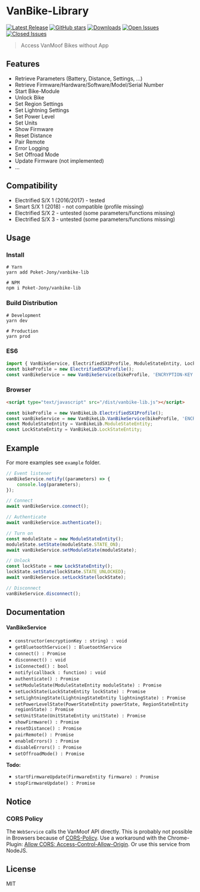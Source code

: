 # VanBike-Library
[![Latest Release](https://img.shields.io/github/release/Poket-Jony/vanbike-lib.svg?style=flat&color=blue)](https://github.com/Poket-Jony/vanbike-lib/releases/latest)
[![GitHub stars](https://img.shields.io/github/stars/Poket-Jony/vanbike-lib?style=flat&color=brightgreen)](https://github.com/Poket-Jony/vanbike-lib/stargazers)
[![Downloads](https://img.shields.io/github/downloads/Poket-Jony/vanbike-lib/total.svg?style=flat&color=brightgreen)](https://github.com/Poket-Jony/vanbike-lib/releases/latest)
[![Open Issues](https://img.shields.io/github/issues-raw/Poket-Jony/vanbike-lib.svg?style=flat&color=yellowgreen)](https://github.com/Poket-Jony/vanbike-lib/issues?q=is%3Aopen+is%3Aissue)
[![Closed Issues](https://img.shields.io/github/issues-closed-raw/Poket-Jony/vanbike-lib.svg?style=flat&color=brightgreen)](https://github.com/Poket-Jony/vanbike-lib/issues?q=is%3Aissue+is%3Aclosed)

> Access VanMoof Bikes without App

## Features
* Retrieve Parameters (Battery, Distance, Settings, ...)
* Retrieve Firmware/Hardware/Software/Model/Serial Number
* Start Bike-Module
* Unlock Bike
* Set Region Settings
* Set Lightning Settings
* Set Power Level
* Set Units
* Show Firmware
* Reset Distance
* Pair Remote
* Error Logging
* Set Offroad Mode
* Update Firmware (not implemented)
* ...

## Compatibility
* Electrified S/X 1 (2016/2017) - tested
* Smart S/X 1 (2018) - not compatible (profile missing)
* Electrified S/X 2 - untested (some parameters/functions missing)
* Electrified S/X 3 - untested (some parameters/functions missing)

## Usage
### Install
```shell script
# Yarn
yarn add Poket-Jony/vanbike-lib

# NPM
npm i Poket-Jony/vanbike-lib
```

### Build Distribution
```shell script
# Development
yarn dev

# Production
yarn prod
```

### ES6
```javascript
import { VanBikeService, ElectrifiedSX1Profile, ModuleStateEntity, LockStateEntity } from 'vanbike-lib';
const bikeProfile = new ElectrifiedSX1Profile();
const vanBikeService = new VanBikeService(bikeProfile, 'ENCRYPTION-KEY');
```

### Browser
```html
<script type="text/javascript" src="/dist/vanbike-lib.js"></script>
```
```javascript
const bikeProfile = new VanBikeLib.ElectrifiedSX1Profile();
const vanBikeService = new VanBikeLib.VanBikeService(bikeProfile, 'ENCRYPTION-KEY');
const ModuleStateEntity = VanBikeLib.ModuleStateEntity;
const LockStateEntity = VanBikeLib.LockStateEntity;
```

## Example
For more examples see `example` folder.
```javascript
// Event listener
vanBikeService.notify((parameters) => {
    console.log(parameters);
});

// Connect
await vanBikeService.connect();

// Authenticate
await vanBikeService.authenticate();

// Turn on
const moduleState = new ModuleStateEntity();
moduleState.setState(moduleState.STATE_ON);
await vanBikeService.setModuleState(moduleState);

// Unlock
const lockState = new LockStateEntity();
lockState.setState(lockState.STATE_UNLOCKED);
await vanBikeService.setLockState(lockState);

// Disconnect
vanBikeService.disconnect();
```

## Documentation
#### VanBikeService
* `constructor(encryptionKey : string) : void`
* `getBluetoothService() : BluetoothService`
* `connect() : Promise`
* `disconnect() : void`
* `isConnected() : bool`
* `notify(callback : function) : void`
* `authenticate() : Promise`
* `setModuleState(ModuleStateEntity moduleState) : Promise`
* `setLockState(LockStateEntity lockState) : Promise`
* `setLightningState(LightningStateEntity lightningState) : Promise`
* `setPowerLevelState(PowerStateEntity powerState, RegionStateEntity regionState) : Promise`
* `setUnitState(UnitStateEntity unitState) : Promise`
* `showFirmware() : Promise`
* `resetDistance() : Promise`
* `pairRemote() : Promise`
* `enableErrors() : Promise`
* `disableErrors() : Promise`
* `setOffroadMode() : Promise`

__Todo:__
* `startFirmwareUpdate(FirmwareEntity firmware) : Promise`
* `stopFirmwareUpdate() : Promise`

## Notice
### CORS Policy
The `WebService` calls the VanMoof API directly.
This is probably not possible in Browsers because of [CORS-Policy](https://developer.mozilla.org/docs/Web/HTTP/CORS).
Use a workaround with the Chrome-Plugin: [Allow CORS: Access-Control-Allow-Origin](https://chrome.google.com/webstore/detail/allow-cors-access-control/lhobafahddgcelffkeicbaginigeejlf).
Or use this service from NodeJS. 

## License
MIT